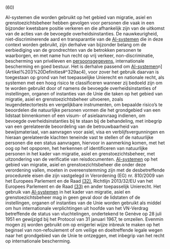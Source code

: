 (60)

AI-systemen die worden gebruikt op het gebied van migratie, asiel en grenstoezichtsbeheer hebben gevolgen voor personen die vaak in een bijzonder kwetsbare positie verkeren en die afhankelijk zijn van de uitkomst van de acties van de bevoegde overheidsinstanties. De nauwkeurigheid, niet-discriminerende aard en transparantie van de [AI-systemen](a3.md#^ai-systeem) die in deze context worden gebruikt, zijn derhalve van bijzonder belang om de eerbiediging van de grondrechten van de betrokken personen te waarborgen, en met name hun recht op vrij verkeer, non-discriminatie, bescherming van privéleven en [persoonsgegevens](a3.md#^persg), internationale bescherming en goed bestuur. Het is derhalve passend om [AI-systemen](a3.md#^ai-systeem)n](Artikel%203%20Definities#^329ac4), voor zover het gebruik daarvan is toegestaan op grond van het toepasselijke Unierecht en nationale recht, als systemen met een hoog risico te classificeren wanneer zij bedoeld zijn om te worden gebruikt door of namens de bevoegde overheidsinstanties of instellingen, organen of instanties van de Unie die taken op het gebied van migratie, asiel en grenstoezichtsbeheer uitvoeren, zoals leugendetectortests en vergelijkbare instrumenten, om bepaalde risico’s te beoordelen die natuurlijke personen vormen die het grondgebied van een lidstaat binnenkomen of een visum- of asielaanvraag indienen, om bevoegde overheidsinstanties bij te staan bij de behandeling, met inbegrip van een gerelateerde beoordeling van de betrouwbaarheid van bewijsmateriaal, van aanvragen voor asiel, visa en verblijfsvergunningen en hieraan gerelateerde klachten teneinde vast te stellen of de natuurlijke personen die een status aanvragen, hiervoor in aanmerking komen, met het oog op het opsporen, het herkennen of identificeren van natuurlijke personen in het kader van migratie, asiel en grenstoezichtsbeheer, met uitzondering van de verificatie van reisdocumenten. [AI-systemen](a3.md#^ai-systeem) op het gebied van migratie, asiel en grenstoezichtsbeheer die onder deze verordening vallen, moeten in overeenstemming zijn met de desbetreffende procedurele eisen die zijn vastgelegd in Verordening (EG) nr. 810/2009 van het Europees Parlement en de Raad [(32)](#ntr32-L_202401689NL.000101-E0032), Richtlijn 2013/32/EU van het Europees Parlement en de Raad [(33)](#ntr33-L_202401689NL.000101-E0033) en ander toepasselijk Unierecht. Het gebruik van [AI-systemen](a3.md#^ai-systeem) in het kader van migratie, asiel en grenstoezichtsbeheer mag in geen geval door de lidstaten of de instellingen, organen of instanties van de Unie worden gebruikt als middel om hun internationale verplichtingen uit hoofde van het VN-Verdrag betreffende de status van vluchtelingen, ondertekend te Genève op 28 juli 1951 en gewijzigd bij het Protocol van 31 januari 1967, te omzeilen. Evenmin mogen zij worden gebruikt om op enigerlei wijze inbreuk te maken op het beginsel van non-refoulement of om veilige en doeltreffende legale wegen naar het grondgebied van de Unie te ontzeggen, met inbegrip van het recht op internationale bescherming.
